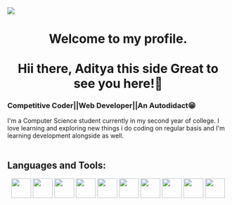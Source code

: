 <img src=https://camo.githubusercontent.com/f7894ccfe5f969fc2ef0c0023ae611e88da80b9381f0b90360d58b158d27593b/68747470733a2f2f692e696d6775722e636f6d2f344153616679302e706e67>
<h1 align="center">Welcome to my profile.<br><br>
Hii there, Aditya this side Great to see you here!👋</h1>
<h3>Competitive Coder||Web Developer||An Autodidact😁</h3>

I'm a Computer Science student currently in my second year of college.
I love learning and exploring new things i do coding on regular basis and I'm learning development alongside as well.
<br><br>
## Languages and Tools:
<p align="center">
<img src=https://img.icons8.com/color/344/c-plus-plus-logo.png height="45"/>
<img src=https://img.icons8.com/color/344/java-coffee-cup-logo--v1.png height="45"/>
<img src=https://img.icons8.com/stickers/344/python.png height="45"/>
<img src=https://img.icons8.com/color/344/html-5--v1.png height="45"/>
<img src=https://img.icons8.com/fluency/344/css3.png height="45"/>
<img src=https://img.icons8.com/color/344/javascript--v1.png height="45"/>
<img src=https://img.icons8.com/fluency/344/my-sql.png height="45"/>
<img src=https://img.icons8.com/plasticine/344/react.png height="45"/>
<img src="https://img.shields.io/badge/VS%20Code-007ACC.svg?&style=for-the-badge&logo=visual-studio-code&logoColor=white" height="45"/>
<img src="https://img.shields.io/badge/-Git-black?&style=for-the-badge&logo=git" height="45"/><br><br>




<!---
Aditya-devp/Aditya-devp is a ✨ special ✨ repository because its `README.md` (this file) appears on your GitHub profile.
You can click the Preview link to take a look at your changes.
--->
